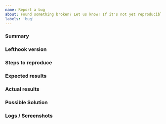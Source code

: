 ```yaml
---
name: Report a bug
about: Found something broken? Let us know! If it's not yet reproducible, please `Ask a question` instead.
labels: 'bug'
---
```


<!-- markdownlint-disable -->
### Summary

<!-- A brief summary of the problem. -->

### Lefthook version

<!-- The result of `lefthook version -f` -->

### Steps to reproduce

<!-- All bug reports should include detailed steps to reproduce -->

### Expected results

<!-- Outline what you expected to see -->

### Actual results

<!-- Outline the actual results -->

### Possible Solution

<!--- Optionally suggest a fix or reason for the bug -->

### Logs / Screenshots

<!-- markdownlint restore -->

